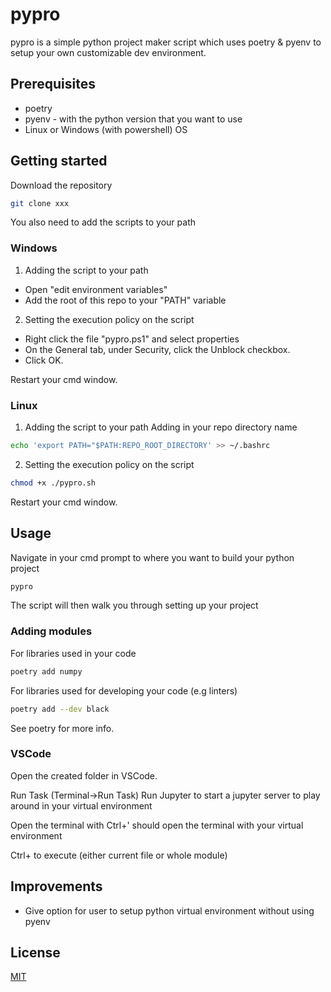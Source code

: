 # pypro

pypro is a simple python project maker script which uses poetry & pyenv to setup your own customizable dev environment.

## Prerequisites
* poetry
* pyenv - with the python version that you want to use
* Linux or Windows (with powershell) OS

## Getting started

Download the repository
```bash
git clone xxx
```

You also need to add the scripts to your path

### Windows
1. Adding the script to your path
* Open "edit environment variables"
* Add the root of this repo to your "PATH" variable
2. Setting the execution policy on the script 
* Right click the file "pypro.ps1" and select properties
* On the General tab, under Security, click the Unblock checkbox.
* Click OK.

Restart your cmd window.

### Linux
1. Adding the script to your path
Adding in your repo directory name
  ```bash
  echo 'export PATH="$PATH:REPO_ROOT_DIRECTORY' >> ~/.bashrc
  ```
2. Setting the execution policy on the script
```bash
chmod +x ./pypro.sh
```

Restart your cmd window.

## Usage

Navigate in your cmd prompt to where you want to build your python project
```bash
pypro
```

The script will then walk you through setting up your project

### Adding modules

For libraries used in your code
```bash
poetry add numpy
```

For libraries used for developing your code (e.g linters)
```bash
poetry add --dev black
```

See poetry for more info.

### VSCode
Open the created folder in VSCode.

Run Task (Terminal->Run Task) Run Jupyter to start a jupyter server to play around in your virtual environment

Open the terminal with Ctrl+' should open the terminal with your virtual environment

Ctrl+<F5> to execute (either current file or whole module)

## Improvements

* Give option for user to setup python virtual environment without using pyenv


## License
[MIT](https://choosealicense.com/licenses/mit/)